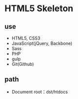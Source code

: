 # HTML5 Skeleton

## use
* HTML5, CSS3
* JavaScript(jQuery, Backbone)
* Sass
* PHP
* gulp
* Git(Github)


## path
* Document root：dst/htdocs
